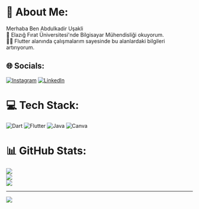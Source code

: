 # 💫 About Me:
 Merhaba Ben Abdulkadir Uşakli<br>  🏫 Elazığ Fırat Üniversitesi'nde Bilgisayar Mühendisliği okuyorum.<br> 🧑‍💼 Flutter alanında çalışmalarım sayesinde bu alanlardaki bilgileri artırıyorum.


## 🌐 Socials:
[![Instagram](https://img.shields.io/badge/Instagram-%23E4405F.svg?logo=Instagram&logoColor=white)](https://instagram.com/kadirusakli63) [![LinkedIn](https://img.shields.io/badge/LinkedIn-%230077B5.svg?logo=linkedin&logoColor=white)](https://linkedin.com/in/https://www.linkedin.com/in/abdulkadir-u%C5%9Fakli-6303332b8/) 

# 💻 Tech Stack:
![Dart](https://img.shields.io/badge/dart-%230175C2.svg?style=for-the-badge&logo=dart&logoColor=white) ![Flutter](https://img.shields.io/badge/Flutter-%2302569B.svg?style=for-the-badge&logo=Flutter&logoColor=white) ![Java](https://img.shields.io/badge/java-%23ED8B00.svg?style=for-the-badge&logo=openjdk&logoColor=white) ![Canva](https://img.shields.io/badge/Canva-%2300C4CC.svg?style=for-the-badge&logo=Canva&logoColor=white)
# 📊 GitHub Stats:
![](https://github-readme-stats.vercel.app/api?username=Abdulkadir-usakli&theme=dark&hide_border=false&include_all_commits=false&count_private=false)<br/>
![](https://nirzak-streak-stats.vercel.app/?user=Abdulkadir-usakli&theme=dark&hide_border=false)<br/>
![](https://github-readme-stats.vercel.app/api/top-langs/?username=Abdulkadir-usakli&theme=dark&hide_border=false&include_all_commits=false&count_private=false&layout=compact)

---
[![](https://visitcount.itsvg.in/api?id=Abdulkadir-usakli&icon=0&color=0)](https://visitcount.itsvg.in)

<!-- Proudly created with GPRM ( https://gprm.itsvg.in ) -->
